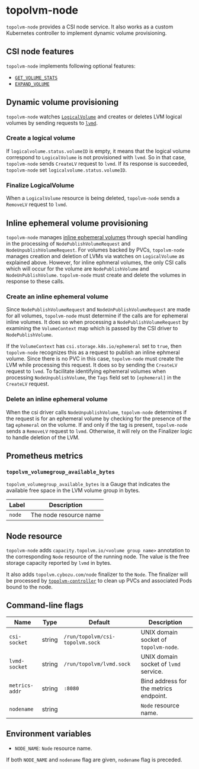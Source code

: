 topolvm-node
============

`topolvm-node` provides a CSI node service.  It also works as a custom
Kubernetes controller to implement dynamic volume provisioning.

CSI node features
-----------------

`topolvm-node` implements following optional features:

- [`GET_VOLUME_STATS`](https://github.com/container-storage-interface/spec/blob/v1.1.0/spec.md#nodegetvolumestats)
- [`EXPAND_VOLUME`](https://github.com/container-storage-interface/spec/blob/v1.1.0/spec.md#nodeexpandvolume)


Dynamic volume provisioning
---------------------------

`topolvm-node` watches [`LogicalVolume`](./crd-logical-volume.md) and creates
or deletes LVM logical volumes by sending requests to [`lvmd`](./lvmd.md).

### Create a logical volume

If `logicalvolume.status.volumeID` is empty,
it means that the logical volume correspond to `LogicalVolume` is not provisioned with `lvmd`.
So in that case, `topolvm-node` sends `CreateLV` request to `lvmd`.
If its response is succeeded, `topolvm-node` set `logicalvolume.status.volumeID`.

### Finalize LogicalVolume

When a `LogicalVolume` resource is being deleted, `topolvm-node` sends
a `RemoveLV` request to `lvmd`.

Inline ephemeral volume provisioning
------------------------------------

`topolvm-node` manages [inline ephemeral volumes](https://kubernetes-csi.github.io/docs/ephemeral-local-volumes.html) through special handling in the
processing of `NodePublishVolumeRequest` and `NodeUnpublishVolumeRequest`. For volumes
backed by PVCs, `topolvm-node` manages creation and deletion of LVMs via
watches on `LogicalVolume` as explained above. However, for inline ephmeral
volumes, the only CSI calls which will occur for the volume are
`NodePublishVolume` and `NodeUnPublishVolume`. `topolvm-node` must
create and delete the volumes in response to these calls.

### Create an inline ephemeral volume

Since `NodePublishVolumeRequest` and `NodeUnPublishVolumeRequest` are made for
all volumes, `topolvm-node` must determine if the calls are for ephemeral
inline volumes. It does so when processing a `NodePublishVolumeRequest`
by examining the `VolumeContext` map which is passed by the CSI driver to
`NodePublishVolume`.

If the `VolumeContext` has `csi.storage.k8s.io/ephemeral`
set to `true`, then `topolvm-node` recognizes this as a request to publish
an inline ephmeral volume. Since there is no PVC in this case, `topolvm-node`
must create the LVM while processing this request. It does so by sending the
`CreateLV` request to `lvmd`. To facilitate identifying ephemeral volumes when
processing `NodeUnpublishVolume`, the `Tags` field set to `[ephemeral]` in
the `CreateLV` request.

### Delete an inline ephemeral volume

When the csi driver calls `NodeUnpublishVolume`, `topolvm-node` determines
if the request is for an ephemeral volume by checking for the presence of
the tag `ephemeral` on the volume. If and only if the tag is present,
`topolvm-node` sends a `RemoveLV` request to `lvmd`. Otherwise, it will
rely on the Finalizer logic to handle deletion of the LVM.

Prometheus metrics
------------------

### `topolvm_volumegroup_available_bytes`

`topolvm_volumegroup_available_bytes` is a Gauge that indicates the available
free space in the LVM volume group in bytes.

| Label  | Description            |
| ------ | ---------------------- |
| `node` | The node resource name |

Node resource
-------------

`topolvm-node` adds `capacity.topolvm.io/<volume group name>` annotation to the
corresponding `Node` resource of the running node.  The value is the
free storage capacity reported by `lvmd` in bytes.

It also adds `topolvm.cybozu.com/node` finalizer to the `Node`.
The finalizer will be processed by [`topolvm-controller`](./topolvm-controller.md)
to clean up PVCs and associated Pods bound to the node.

Command-line flags
------------------

| Name           | Type   | Default                         | Description                            |
| -------------- | ------ | ------------------------------- | -------------------------------------- |
| `csi-socket`   | string | `/run/topolvm/csi-topolvm.sock` | UNIX domain socket of `topolvm-node`.  |
| `lvmd-socket`  | string | `/run/topolvm/lvmd.sock`        | UNIX domain socket of `lvmd` service.  |
| `metrics-addr` | string | `:8080`                         | Bind address for the metrics endpoint. |
| `nodename`     | string |                                 | `Node` resource name.                  |

Environment variables
---------------------

- `NODE_NAME`: `Node` resource name.

If both `NODE_NAME` and `nodename` flag are given, `nodename` flag is preceded.
